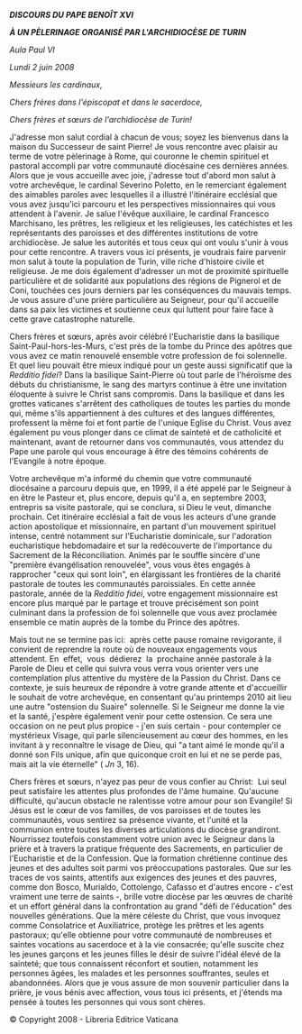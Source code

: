 ***DISCOURS DU PAPE BENOÎT XVI***

***À UN PÈLERINAGE ORGANISÉ PAR L'ARCHIDIOCÈSE DE TURIN***

*Aula Paul VI*

*Lundi 2 juin 2008*

*Messieurs les cardinaux,*

*Chers frères dans l'épiscopat et dans le sacerdoce,*

*Chers frères et sœurs de l'archidiocèse de Turin!*

J'adresse mon salut cordial à chacun de vous; soyez les bienvenus dans la maison du Successeur de saint Pierre! Je vous rencontre avec plaisir au terme de votre pèlerinage à Rome, qui couronne le chemin spirituel et pastoral accompli par votre communauté diocésaine ces dernières années. Alors que je vous accueille avec joie, j'adresse tout d'abord mon salut à votre archevêque, le cardinal Severino Poletto, en le remerciant également des aimables paroles avec lesquelles il a illustré l'itinéraire ecclésial que vous avez jusqu'ici parcouru et les perspectives missionnaires qui vous attendent à l'avenir. Je salue l'évêque auxiliaire, le cardinal Francesco Marchisano, les prêtres, les religieux et les religieuses, les catéchistes et les représentants des paroisses et des différentes institutions de votre archidiocèse. Je salue les autorités et tous ceux qui ont voulu s'unir à vous pour cette rencontre. A travers vous ici présents, je voudrais faire parvenir mon salut à toute la population de Turin, ville riche d'histoire civile et religieuse. Je me dois également d'adresser un mot de proximité spirituelle particulière et de solidarité aux populations des régions de Pignerol et de Coni, touchées ces jours derniers par les conséquences du mauvais temps. Je vous assure d'une prière particulière au Seigneur, pour qu'il accueille dans sa paix les victimes et soutienne ceux qui luttent pour faire face à cette grave catastrophe naturelle.

Chers frères et sœurs, après avoir célébré l'Eucharistie dans la basilique Saint-Paul-hors-les-Murs, c'est près de la tombe du Prince des apôtres que vous avez ce matin renouvelé ensemble votre profession de foi solennelle. Et quel lieu pouvait être mieux indiqué pour un geste aussi significatif que la *Redditio fidei*? Dans la basilique Saint-Pierre où tout parle de l'héroïsme des débuts du christianisme, le sang des martyrs continue à être une invitation éloquente à suivre le Christ sans compromis. Dans la basilique et dans les grottes vaticanes s'arrêtent des catholiques de toutes les parties du monde qui, même s'ils appartiennent à des cultures et des langues différentes, professent la même foi et font partie de l'unique Eglise du Christ. Vous avez également pu vous plonger dans ce climat de sainteté et de catholicité et maintenant, avant de retourner dans vos communautés, vous attendez du Pape une parole qui vous encourage à être des témoins cohérents de l'Evangile à notre époque.

Votre archevêque m'a informé du chemin que votre communauté diocésaine a parcouru depuis que, en 1999, il a été appelé par le Seigneur à en être le Pasteur et, plus encore, depuis qu'il a, en septembre 2003, entrepris sa visite pastorale, qui se conclura, si Dieu le veut, dimanche prochain. Cet itinéraire ecclésial a fait de vous les acteurs d'une grande action apostolique et missionnaire, en partant d'un mouvement spirituel intense, centré notamment sur l'Eucharistie dominicale, sur l'adoration eucharistique hebdomadaire et sur la redécouverte de l'importance du Sacrement de la Réconciliation. Animés par le souffle sincère d'une "première évangélisation renouvelée", vous vous êtes engagés à rapprocher "ceux qui sont loin", en élargissant les frontières de la charité pastorale de toutes les communautés paroissiales. En cette année pastorale, année de la *Redditio fidei*, votre engagement missionnaire est encore plus marqué par le partage et trouve précisément son point culminant dans la profession de foi solennelle que vous avez proclamée ensemble ce matin auprès de la tombe du Prince des apôtres.

Mais tout ne se termine pas ici:  après cette pause romaine revigorante, il convient de reprendre la route où de nouveaux engagements vous attendent. En  effet,  vous  dédierez  la  prochaine année pastorale à la Parole de Dieu et celle qui suivra vous verra vous orienter vers une contemplation plus attentive du mystère de la Passion du Christ. Dans ce contexte, je suis heureux de répondre à votre grande attente et d'accueillir le souhait de votre archevêque, en consentant qu'au printemps 2010 ait lieu une autre "ostension du Suaire" solennelle. Si le Seigneur me donne la vie et la santé, j'espère également venir pour cette ostension. Ce sera une occasion on ne peut plus propice - j'en suis certain - pour contempler ce mystérieux Visage, qui parle silencieusement au cœur des hommes, en les invitant à y reconnaître le visage de Dieu, qui "a tant aimé le monde qu'il a donné son Fils unique, afin que quiconque croit en lui et ne se perde pas, mais ait la vie éternelle" ( *Jn* 3, 16).

Chers frères et sœurs, n'ayez pas peur de vous confier au Christ:  Lui seul peut satisfaire les attentes plus profondes de l'âme humaine. Qu'aucune difficulté, qu'aucun obstacle ne ralentisse votre amour pour son Evangile! Si Jésus est le cœur de vos familles, de vos paroisses et de toutes les communautés, vous sentirez sa présence vivante, et l'unité et la communion entre toutes les diverses articulations du diocèse grandiront. Nourrissez toutefois constamment votre union avec le Seigneur dans la prière et à travers la pratique fréquente des Sacrements, en particulier de l'Eucharistie et de la Confession. Que la formation chrétienne continue des jeunes et des adultes soit parmi vos préoccupations pastorales. Que sur les traces de vos saints, attentifs aux exigences des jeunes et des pauvres, comme don Bosco, Murialdo, Cottolengo, Cafasso et d'autres encore - c'est vraiment une terre de saints -, brille votre diocèse par les œuvres de charité et un effort général dans la confrontation au grand "défi de l'éducation" des nouvelles générations. Que la mère céleste du Christ, que vous invoquez comme Consolatrice et Auxiliatrice, protège les prêtres et les agents pastoraux; qu'elle obtienne pour votre communauté de nombreuses et saintes vocations au sacerdoce et à la vie consacrée; qu'elle suscite chez les jeunes garçons et les jeunes filles le désir de suivre l'idéal élevé de la sainteté; que tous connaissent réconfort et soutien, notamment les personnes âgées, les malades et les personnes souffrantes, seules et abandonnées. Alors que je vous assure de mon souvenir particulier dans la prière, je vous bénis avec affection, vous tous ici présents, et j'étends ma pensée à toutes les personnes qui vous sont chères.

© Copyright 2008 - Libreria Editrice Vaticana